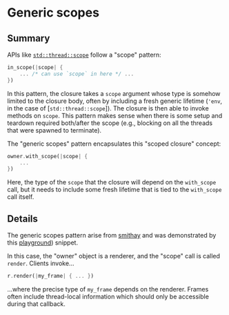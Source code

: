 # Generic scopes

## Summary

APIs like [`std::thread::scope`](https://doc.rust-lang.org/std/thread/fn.scope.html) follow a "scope" pattern:

```rust
in_scope(|scope| {
    ... /* can use `scope` in here */ ...
})
```

In this pattern, the closure takes a `scope` argument whose type is somehow limited to the closure body, often by including a fresh generic lifetime (`'env`, in the case of [`std::thread::scope`]). The closure is then able to invoke methods on `scope`. This pattern makes sense when there is some setup and teardown required both/after the scope (e.g., blocking on all the threads that were spawned to terminate).

The "generic scopes" pattern encapsulates this "scoped closure" concept:

```rust
owner.with_scope(|scope| {
    ...
})
```

Here, the type of the `scope` that the closure will depend on the `with_scope` call, but it needs to include some fresh lifetime that is tied to the `with_scope` call itself.

## Details

The generic scopes pattern arise from [smithay](https://github.com/rust-lang/rust/pull/96709#issuecomment-1120354039) and was demonstrated by this [playground](https://play.rust-lang.org/?version=nightly&mode=debug&edition=2021&gist=a23b6a846aa1a506c199f7792e1abd3e)) snippet.

In this case, the "owner" object is a renderer, and the "scope" call is called `render`. Clients invoke...

```rust
r.render(|my_frame| { ... })
```

...where the precise type of `my_frame` depends on the renderer. Frames often include thread-local information which should only be accessible during that callback.


